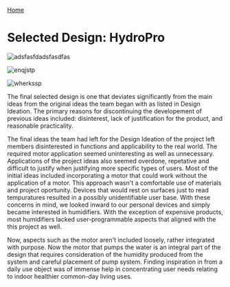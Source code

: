 [Home](/index.md)
# **Selected Design: HydroPro**


![adsfasfdadsfasdfas](https://github.com/Team-309-Weather-Station/EGR314-Spring2024-Team309.github.io/assets/157083379/f9637932-e584-44aa-ba8a-8090c6c97afd)


![enqjstp](https://github.com/Team-309-Weather-Station/EGR314-Spring2024-Team309.github.io/assets/157083379/e102d709-9c59-48ec-83aa-51bd3bc0d729)


![wherkssp](https://github.com/Team-309-Weather-Station/EGR314-Spring2024-Team309.github.io/assets/157083379/fc420d64-9b85-4c5f-841f-22fd432f9bc7)






The final selected design is one that deviates significantly from the main ideas from the original ideas the team began with as listed in Design Ideation. The primary reasons for discontinuing the developement of previous ideas included: disinterest, lack of justification for the product, and reasonable practicality.

The final ideas the team had left for the Design Ideation of the project left members disinterested in functions and applicability to the real world. The required motor application seemed uninteresting as well as unnecessary. Applications of the project ideas also seemed overdone, repetative and difficult to justify when justifying more specific types of users. Most of the initial ideas included incorporating a motor that could work without the application of a motor. This approach wasn't a comfortable use of materials and project oportunity. Devices that would rest on surfaces just to read tempuratures resulted in a possibly unidentifiable user base. With these concerns in mind, we looked inward to our personal devices and simply became interested in humidifiers. With the exception of expensive products, most humidifiers lacked user-programmable aspects that aligned with the this project as well.  

Now, aspects such as the motor aren't included loosely, rather integrated with purpose. Now the motor that pumps the water is an integral part of the design that requires consideration of the humidity produced from the system and careful placement of pump system. Finding inspiration in from a daily use object was of immense help in concentrating user needs relating to indoor healthier common-day living uses.
